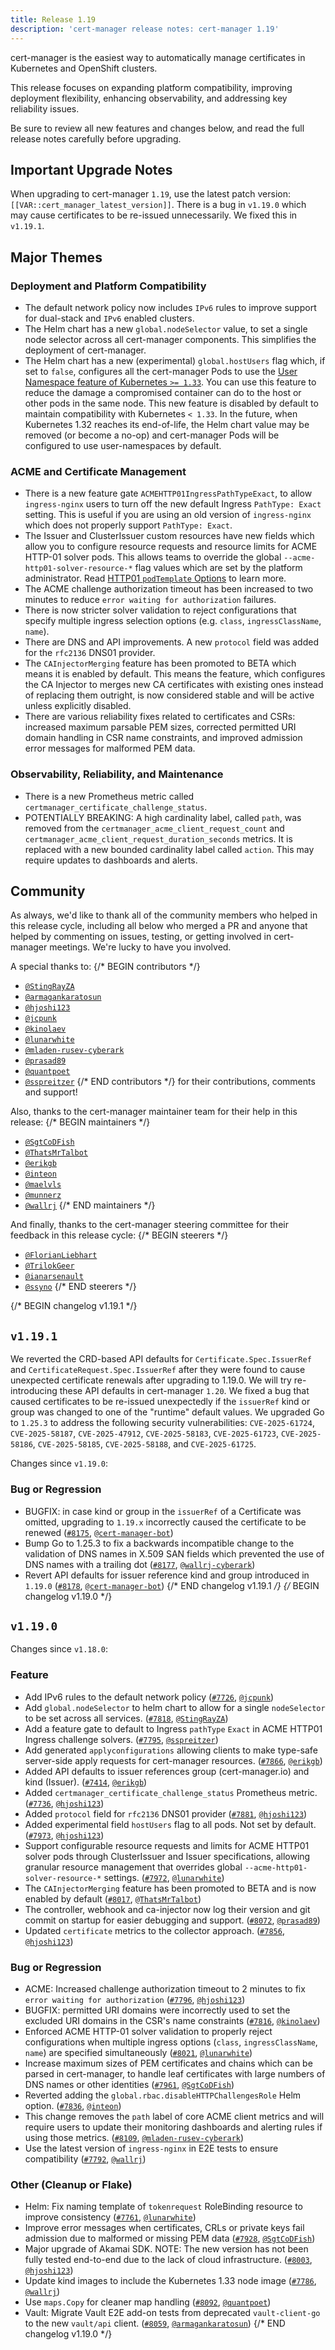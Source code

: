 ```yaml
---
title: Release 1.19
description: 'cert-manager release notes: cert-manager 1.19'
---
```


cert-manager is the easiest way to automatically manage certificates in Kubernetes and OpenShift clusters.

This release focuses on expanding platform compatibility, improving deployment flexibility, enhancing observability, and addressing key reliability issues.

Be sure to review all new features and changes below, and read the full release notes carefully before upgrading.

## Important Upgrade Notes

When upgrading to cert-manager `1.19`, use the latest patch version: `[[VAR::cert_manager_latest_version]]`.
There is a bug in `v1.19.0` which may cause certificates to be re-issued unnecessarily. We fixed this in `v1.19.1`.

## Major Themes

###  Deployment and Platform Compatibility
- The default network policy now includes `IPv6` rules to improve support for dual-stack and `IPv6` enabled clusters.
- The Helm chart has a new `global.nodeSelector` value, to set a single node selector across all cert-manager components. This simplifies the deployment of cert-manager.
- The Helm chart has a new (experimental) `global.hostUsers` flag which, if set to `false`, configures all the cert-manager Pods to use the [User Namespace feature of Kubernetes `>= 1.33`](https://kubernetes.io/docs/tasks/configure-pod-container/user-namespaces/). You can use this feature to reduce the damage a compromised container can do to the host or other pods in the same node. This new feature is disabled by default to maintain compatibility with Kubernetes `< 1.33`. In the future, when Kubernetes 1.32 reaches its end-of-life, the Helm chart value may be removed (or become a no-op) and cert-manager Pods will be configured to use user-namespaces by default.

### ACME and Certificate Management
- There is a new feature gate `ACMEHTTP01IngressPathTypeExact`, to allow `ingress-nginx` users to turn off the new default Ingress `PathType: Exact` setting. This is useful if you are using an old version of `ingress-nginx` which does not properly support `PathType: Exact`.
- The Issuer and ClusterIssuer custom resources have new fields which allow you to configure resource requests and resource limits for ACME HTTP-01 solver pods. This allows teams to override the global `--acme-http01-solver-resource-*` flag values which are set by the platform administrator. Read [HTTP01 `podTemplate` Options](../../configuration/acme/http01/README.md#podtemplate) to learn more.
- The ACME challenge authorization timeout has been increased to two minutes to reduce `error waiting for authorization` failures.
- There is now stricter solver validation to reject configurations that specify multiple ingress selection options (e.g. `class`, `ingressClassName`, `name`).
- There are DNS and API improvements. A new `protocol` field was added for the `rfc2136` DNS01 provider.
- The `CAInjectorMerging` feature has been promoted to BETA which means it is enabled by default. This means the feature, which configures the CA Injector to merges new CA certificates with existing ones instead of replacing them outright, is now considered stable and will be active unless explicitly disabled.
- There are various reliability fixes related to certificates and CSRs: increased maximum parsable PEM sizes, corrected permitted URI domain handling in CSR name constraints, and improved admission error messages for malformed PEM data.

### Observability, Reliability, and Maintenance
- There is a new Prometheus metric called `certmanager_certificate_challenge_status`.
- POTENTIALLY BREAKING: A high cardinality label, called `path`, was removed from the `certmanager_acme_client_request_count` and `certmanager_acme_client_request_duration_seconds` metrics. It is replaced with a new bounded cardinality label called `action`. This may require updates to dashboards and alerts.

## Community

As always, we'd like to thank all of the community members who helped in this release cycle, including all below who merged a PR and anyone that helped by commenting on issues, testing, or getting involved in cert-manager meetings. We're lucky to have you involved.

A special thanks to:
{/* BEGIN contributors */}
- [`@StingRayZA`](https://github.com/StingRayZA)
- [`@armagankaratosun`](https://github.com/armagankaratosun)
- [`@hjoshi123`](https://github.com/hjoshi123)
- [`@jcpunk`](https://github.com/jcpunk)
- [`@kinolaev`](https://github.com/kinolaev)
- [`@lunarwhite`](https://github.com/lunarwhite)
- [`@mladen-rusev-cyberark`](https://github.com/mladen-rusev-cyberark)
- [`@prasad89`](https://github.com/prasad89)
- [`@quantpoet`](https://github.com/quantpoet)
- [`@sspreitzer`](https://github.com/sspreitzer)
{/* END contributors */}
for their contributions, comments and support!

Also, thanks to the cert-manager maintainer team for their help in this release:
{/* BEGIN maintainers */}
- [`@SgtCoDFish`](https://github.com/SgtCoDFish)
- [`@ThatsMrTalbot`](https://github.com/ThatsMrTalbot)
- [`@erikgb`](https://github.com/erikgb)
- [`@inteon`](https://github.com/inteon)
- [`@maelvls`](https://github.com/maelvls)
- [`@munnerz`](https://github.com/munnerz)
- [`@wallrj`](https://github.com/wallrj)
{/* END maintainers */}

And finally, thanks to the cert-manager steering committee for their feedback in this release cycle:
{/* BEGIN steerers */}
- [`@FlorianLiebhart`](https://github.com/FlorianLiebhart)
- [`@TrilokGeer`](https://github.com/TrilokGeer)
- [`@ianarsenault`](https://github.com/ianarsenault)
- [`@ssyno`](https://github.com/ssyno)
{/* END steerers */}

{/* BEGIN changelog v1.19.1 */}
## `v1.19.1`

We reverted the CRD-based API defaults for `Certificate.Spec.IssuerRef` and `CertificateRequest.Spec.IssuerRef` after they were found to cause unexpected certificate renewals after upgrading to 1.19.0. We will try re-introducing these API defaults in cert-manager `1.20`.
We fixed a bug that caused certificates to be re-issued unexpectedly if the `issuerRef` kind or group was changed to one of the "runtime" default values.
We upgraded Go to `1.25.3` to address the following security vulnerabilities: `CVE-2025-61724`, `CVE-2025-58187`, `CVE-2025-47912`, `CVE-2025-58183`, `CVE-2025-61723`, `CVE-2025-58186`, `CVE-2025-58185`, `CVE-2025-58188`, and `CVE-2025-61725`.

Changes since `v1.19.0`:

### Bug or Regression

- BUGFIX: in case kind or group in the `issuerRef` of a Certificate was omitted, upgrading to `1.19.x` incorrectly caused the certificate to be renewed ([`#8175`](https://github.com/cert-manager/cert-manager/pull/8175), [`@cert-manager-bot`](https://github.com/cert-manager-bot))
- Bump Go to 1.25.3 to fix a backwards incompatible change to the validation of DNS names in X.509 SAN fields which prevented the use of DNS names with a trailing dot ([`#8177`](https://github.com/cert-manager/cert-manager/pull/8177), [`@wallrj-cyberark`](https://github.com/wallrj-cyberark))
- Revert API defaults for issuer reference kind and group introduced in `1.19.0` ([`#8178`](https://github.com/cert-manager/cert-manager/pull/8178), [`@cert-manager-bot`](https://github.com/cert-manager-bot))
{/* END changelog v1.19.1 */}
{/* BEGIN changelog v1.19.0 */}
## `v1.19.0`

Changes since `v1.18.0`:

### Feature

- Add IPv6 rules to the default network policy ([`#7726`](https://github.com/cert-manager/cert-manager/pull/7726), [`@jcpunk`](https://github.com/jcpunk))
- Add `global.nodeSelector` to helm chart to allow for a single `nodeSelector` to be set across all services. ([`#7818`](https://github.com/cert-manager/cert-manager/pull/7818), [`@StingRayZA`](https://github.com/StingRayZA))
- Add a feature gate to default to Ingress `pathType` `Exact` in ACME HTTP01 Ingress challenge solvers. ([`#7795`](https://github.com/cert-manager/cert-manager/pull/7795), [`@sspreitzer`](https://github.com/sspreitzer))
- Add generated `applyconfigurations` allowing clients to make type-safe server-side apply requests for cert-manager resources. ([`#7866`](https://github.com/cert-manager/cert-manager/pull/7866), [`@erikgb`](https://github.com/erikgb))
- Added API defaults to issuer references group (cert-manager.io) and kind (Issuer). ([`#7414`](https://github.com/cert-manager/cert-manager/pull/7414), [`@erikgb`](https://github.com/erikgb))
- Added `certmanager_certificate_challenge_status` Prometheus metric. ([`#7736`](https://github.com/cert-manager/cert-manager/pull/7736), [`@hjoshi123`](https://github.com/hjoshi123))
- Added `protocol` field for `rfc2136` DNS01 provider ([`#7881`](https://github.com/cert-manager/cert-manager/pull/7881), [`@hjoshi123`](https://github.com/hjoshi123))
- Added experimental field `hostUsers` flag to all pods. Not set by default. ([`#7973`](https://github.com/cert-manager/cert-manager/pull/7973), [`@hjoshi123`](https://github.com/hjoshi123))
- Support configurable resource requests and limits for ACME HTTP01 solver pods through ClusterIssuer and Issuer specifications, allowing granular resource management that overrides global `--acme-http01-solver-resource-*` settings. ([`#7972`](https://github.com/cert-manager/cert-manager/pull/7972), [`@lunarwhite`](https://github.com/lunarwhite))
- The `CAInjectorMerging` feature has been promoted to BETA and is now enabled by default ([`#8017`](https://github.com/cert-manager/cert-manager/pull/8017), [`@ThatsMrTalbot`](https://github.com/ThatsMrTalbot))
- The controller, webhook and ca-injector now log their version and git commit on startup for easier debugging and support. ([`#8072`](https://github.com/cert-manager/cert-manager/pull/8072), [`@prasad89`](https://github.com/prasad89))
- Updated `certificate` metrics to the collector approach. ([`#7856`](https://github.com/cert-manager/cert-manager/pull/7856), [`@hjoshi123`](https://github.com/hjoshi123))

### Bug or Regression

- ACME: Increased challenge authorization timeout to 2 minutes to fix `error waiting for authorization` ([`#7796`](https://github.com/cert-manager/cert-manager/pull/7796), [`@hjoshi123`](https://github.com/hjoshi123))
- BUGFIX: permitted URI domains were incorrectly used to set the excluded URI domains in the CSR's name constraints ([`#7816`](https://github.com/cert-manager/cert-manager/pull/7816), [`@kinolaev`](https://github.com/kinolaev))
- Enforced ACME HTTP-01 solver validation to properly reject configurations when multiple ingress options (`class`, `ingressClassName`, `name`) are specified simultaneously ([`#8021`](https://github.com/cert-manager/cert-manager/pull/8021), [`@lunarwhite`](https://github.com/lunarwhite))
- Increase maximum sizes of PEM certificates and chains which can be parsed in cert-manager, to handle leaf certificates with large numbers of DNS names or other identities ([`#7961`](https://github.com/cert-manager/cert-manager/pull/7961), [`@SgtCoDFish`](https://github.com/SgtCoDFish))
- Reverted adding the `global.rbac.disableHTTPChallengesRole` Helm option. ([`#7836`](https://github.com/cert-manager/cert-manager/pull/7836), [`@inteon`](https://github.com/inteon))
- This change removes the `path` label of core ACME client metrics and will require users to update their monitoring dashboards and alerting rules if using those metrics. ([`#8109`](https://github.com/cert-manager/cert-manager/pull/8109), [`@mladen-rusev-cyberark`](https://github.com/mladen-rusev-cyberark))
- Use the latest version of `ingress-nginx` in E2E tests to ensure compatibility ([`#7792`](https://github.com/cert-manager/cert-manager/pull/7792), [`@wallrj`](https://github.com/wallrj))

### Other (Cleanup or Flake)

- Helm: Fix naming template of `tokenrequest` RoleBinding resource to improve consistency ([`#7761`](https://github.com/cert-manager/cert-manager/pull/7761), [`@lunarwhite`](https://github.com/lunarwhite))
- Improve error messages when certificates, CRLs or private keys fail admission due to malformed or missing PEM data ([`#7928`](https://github.com/cert-manager/cert-manager/pull/7928), [`@SgtCoDFish`](https://github.com/SgtCoDFish))
- Major upgrade of Akamai SDK. NOTE: The new version has not been fully tested end-to-end due to the lack of cloud infrastructure. ([`#8003`](https://github.com/cert-manager/cert-manager/pull/8003), [`@hjoshi123`](https://github.com/hjoshi123))
- Update kind images to include the Kubernetes 1.33 node image ([`#7786`](https://github.com/cert-manager/cert-manager/pull/7786), [`@wallrj`](https://github.com/wallrj))
- Use `maps.Copy` for cleaner map handling ([`#8092`](https://github.com/cert-manager/cert-manager/pull/8092), [`@quantpoet`](https://github.com/quantpoet))
- Vault: Migrate Vault E2E add-on tests from deprecated `vault-client-go` to the new `vault/api` client. ([`#8059`](https://github.com/cert-manager/cert-manager/pull/8059), [`@armagankaratosun`](https://github.com/armagankaratosun))
{/* END changelog v1.19.0 */}
